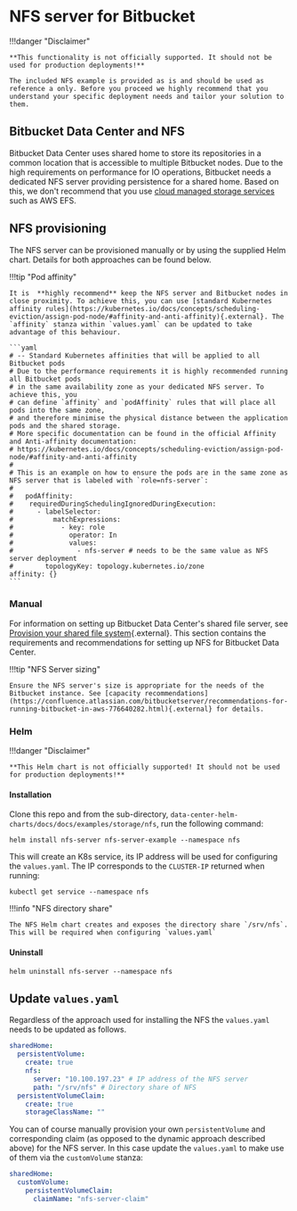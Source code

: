 # NFS server for Bitbucket
!!!danger "Disclaimer"

    **This functionality is not officially supported. It should not be used for production deployments!**
    
    The included NFS example is provided as is and should be used as reference a only. Before you proceed we highly recommend that you understand your specific deployment needs and tailor your solution to them.

## Bitbucket Data Center and NFS

Bitbucket Data Center uses shared home to store its repositories in a common location that is accessible to multiple Bitbucket nodes. 
Due to the high requirements on performance for IO operations, Bitbucket needs a dedicated NFS server providing persistence for a shared home. Based on this, 
we don't recommend that you use 
[cloud managed storage services](https://confluence.atlassian.com/bitbucketserver/supported-platforms-776640981.html#Supportedplatforms-cloudplatformsCloudPlatforms) such as AWS EFS.
 
## NFS provisioning
The NFS server can be provisioned manually or by using the supplied Helm chart. Details for both approaches can be found below.

!!!tip "Pod affinity"

    It is  **highly recommend** keep the NFS server and Bitbucket nodes in close proximity. To achieve this, you can use [standard Kubernetes affinity rules](https://kubernetes.io/docs/concepts/scheduling-eviction/assign-pod-node/#affinity-and-anti-affinity){.external}. The `affinity` stanza within `values.yaml` can be updated to take advantage of this behaviour.
    
    ```yaml
    # -- Standard Kubernetes affinities that will be applied to all Bitbucket pods
    # Due to the performance requirements it is highly recommended running all Bitbucket pods
    # in the same availability zone as your dedicated NFS server. To achieve this, you
    # can define `affinity` and `podAffinity` rules that will place all pods into the same zone,
    # and therefore minimise the physical distance between the application pods and the shared storage.
    # More specific documentation can be found in the official Affinity and Anti-affinity documentation:
    # https://kubernetes.io/docs/concepts/scheduling-eviction/assign-pod-node/#affinity-and-anti-affinity
    #
    # This is an example on how to ensure the pods are in the same zone as NFS server that is labeled with `role=nfs-server`:
    #
    #   podAffinity:
    #    requiredDuringSchedulingIgnoredDuringExecution:
    #      - labelSelector:
    #          matchExpressions:
    #            - key: role
    #              operator: In
    #              values:
    #                - nfs-server # needs to be the same value as NFS server deployment
    #        topologyKey: topology.kubernetes.io/zone
    affinity: {}
    ```

### Manual
For information on setting up Bitbucket Data Center's shared file server, see [Provision your shared file system](https://confluence.atlassian.com/bitbucketserver/install-bitbucket-data-center-872139817.html#InstallBitbucketDataCenter-nfs){.external}. 
This section contains the requirements and recommendations for setting up NFS for Bitbucket Data Center.

!!!tip "NFS Server sizing"

    Ensure the NFS server's size is appropriate for the needs of the Bitbucket instance. See [capacity recommendations](https://confluence.atlassian.com/bitbucketserver/recommendations-for-running-bitbucket-in-aws-776640282.html){.external} for details.

### Helm
!!!danger "Disclaimer"

    **This Helm chart is not officially supported! It should not be used for production deployments!**

#### Installation
Clone this repo and from the sub-directory, `data-center-helm-charts/docs/docs/examples/storage/nfs`, run the following command:
```shell
helm install nfs-server nfs-server-example --namespace nfs
```
This will create an K8s service, its IP address will be used for configuring the `values.yaml`. The IP corresponds to the `CLUSTER-IP` returned when running:
```shell
kubectl get service --namespace nfs
```
!!!info "NFS directory share"

    The NFS Helm chart creates and exposes the directory share `/srv/nfs`. This will be required when configuring `values.yaml` 

#### Uninstall
```shell
helm uninstall nfs-server --namespace nfs
```

## Update `values.yaml`
Regardless of the approach used for installing the NFS the `values.yaml` needs to be updated as follows.
```yaml
sharedHome:
  persistentVolume:
    create: true
    nfs:
      server: "10.100.197.23" # IP address of the NFS server 
      path: "/srv/nfs" # Directory share of NFS
  persistentVolumeClaim:
    create: true
    storageClassName: ""
```
You can of course manually provision your own `persistentVolume` and corresponding claim (as opposed to the dynamic approach described above) for the NFS server. In this case update the `values.yaml` to make use of them via the `customVolume` stanza:
```yaml
sharedHome:
  customVolume: 
    persistentVolumeClaim:
      claimName: "nfs-server-claim"
```
